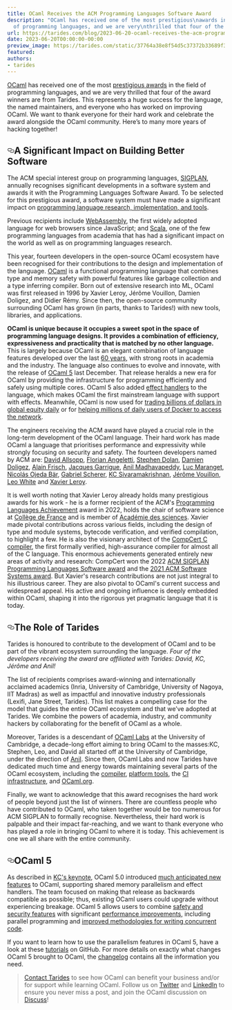 ```yaml
---
title: OCaml Receives the ACM Programming Languages Software Award
description: "OCaml has received one of the most prestigious\nawards in the field
  of programming languages, and we are very\nthrilled that four of the award\u2026"
url: https://tarides.com/blog/2023-06-20-ocaml-receives-the-acm-programming-languages-software-award
date: 2023-06-20T00:00:00-00:00
preview_image: https://tarides.com/static/37764a38e8f54d5c37372b33689f3dab/0132d/mountain.jpg
featured:
authors:
- tarides
---
```


<p><a href="https://ocaml.org/">OCaml</a> has received one of the most <a href="https://www.sigplan.org/Awards/Software/">prestigious
awards</a> in the field of programming languages, and we are very
thrilled that four of the award winners are from Tarides. This
represents a huge success for the language, the named maintainers, and
everyone who has worked on improving OCaml. We want to thank everyone
for their hard work and celebrate the award alongside the OCaml
community. Here&rsquo;s to many more years of hacking together!</p>
<h2 style="position:relative;"><a href="https://tarides.com/feed.xml#a-significant-impact-on-building-better-software" aria-label="a significant impact on building better software permalink" class="anchor before"><svg aria-hidden="true" focusable="false" height="16" version="1.1" viewbox="0 0 16 16" width="16"><path fill-rule="evenodd" d="M4 9h1v1H4c-1.5 0-3-1.69-3-3.5S2.55 3 4 3h4c1.45 0 3 1.69 3 3.5 0 1.41-.91 2.72-2 3.25V8.59c.58-.45 1-1.27 1-2.09C10 5.22 8.98 4 8 4H4c-.98 0-2 1.22-2 2.5S3 9 4 9zm9-3h-1v1h1c1 0 2 1.22 2 2.5S13.98 12 13 12H9c-.98 0-2-1.22-2-2.5 0-.83.42-1.64 1-2.09V6.25c-1.09.53-2 1.84-2 3.25C6 11.31 7.55 13 9 13h4c1.45 0 3-1.69 3-3.5S14.5 6 13 6z"></path></svg></a>A Significant Impact on Building Better Software</h2>
<p>The ACM special interest group on programming languages,
<a href="https://www.sigplan.org/">SIGPLAN</a>, annually recognises significant
developments in a software system and awards it with the Programming
Languages Software Award. To be selected for this prestigious award, a
software system must have made a significant impact on <a href="https://www.sigplan.org/Awards/Software/">programming
language research, implementation, and tools</a>.</p>
<p>Previous recipients include <a href="https://webassembly.org/">WebAssembly</a>, the first widely
adopted language for web browsers since JavaScript; and
<a href="https://www.scala-lang.org/">Scala</a>, one of the few programming languages from academia
that has had a significant impact on the world as well as on
programming languages research.</p>
<p>This year, fourteen developers in the open-source OCaml ecosystem have
been recognised for their contributions to the design and
implementation of the language. <a href="https://ocaml.org/">OCaml</a> is a functional
programming language that combines type and memory safety with
powerful features like garbage collection and a type inferring
compiler. Born out of extensive research into ML, OCaml was first
released in 1996 by Xavier Leroy, J&eacute;r&ocirc;me Vouillon, Damien Doligez, and
Didier R&eacute;my. Since then, the open-source community surrounding OCaml
has grown (in parts, thanks to Tarides!) with new tools, libraries,
and applications.</p>
<p><strong>OCaml is unique because it occupies a sweet spot in the space of
programming language designs. It provides a combination of efficiency,
expressiveness and practicality that is matched by no other
language.</strong> This is largely because OCaml is an elegant combination of
language features developed over the last <a href="https://dev.realworldocaml.org/prologue.html">60 years</a>, with strong
roots in academia and the industry. The language also continues to
evolve and innovate, with the release of <a href="https://tarides.com/blog/2022-12-19-ocaml-5-with-multicore-support-is-here/">OCaml 5</a> last
December. That release heralds a new era for OCaml by providing the
infrastructure for programming efficiently and safely using multiple
cores. OCaml 5 also added <a href="https://v2.ocaml.org/manual/effects.html">effect handlers</a> to the language,
which makes OCaml the first mainstream language with support with
effects.  Meanwhile, OCaml is now used for <a href="https://blog.janestreet.com/why-ocaml/">trading billions of
dollars in global equity daily</a> or for <a href="https://www.docker.com/blog/how-docker-desktop-networking-works-under-the-hood/">helping millions of daily
users of Docker to access the network</a>.</p>
<p>The engineers receiving the ACM award have played a crucial role in
the long-term development of the OCaml language. Their hard work has
made OCaml a language that prioritises performance and expressivity
while strongly focusing on security and safety. The fourteen
developers named by ACM are: <a href="https://github.com/dra27">David
Allsopp</a>, <a href="https://github.com/Octachron/">Florian
Angeletti</a>, <a href="https://github.com/stedolan">Stephen
Dolan</a>, <a href="https://en.wikipedia.org/wiki/Damien_Doligez">Damien Doligez</a>, <a href="https://github.com/alainfrisch">Alain
Frisch</a>, <a href="https://github.com/garrigue">Jacques
Garrigue</a>, <a href="https://anil.recoil.org/">Anil Madhavapeddy</a>,
<a href="https://github.com/maranget">Luc Maranget</a>, <a href="https://github.com/nojb">Nicol&aacute;s Ojeda
B&auml;r</a>, <a href="https://gallium.inria.fr/~scherer/">Gabriel Scherer</a>, <a href="https://kcsrk.info/">KC
Sivaramakrishnan</a>, <a href="https://github.com/vouillon">J&eacute;r&ocirc;me Vouillon</a>,
<a href="https://github.com/lpw25">Leo White</a> and <a href="https://xavierleroy.org/">Xavier Leroy</a>.</p>
<p>It is well worth noting that Xavier Leroy already holds many
prestigious awards for his work - he is a former recipient of the
ACM's <a href="https://www.sigplan.org/Awards/Achievement/">Programming Languages Achievement</a> award in 2022,
holds the chair of software science at <a href="https://www.college-de-france.fr/">Coll&egrave;ge de France</a>
and is member of <a href="https://www.academie-sciences.fr/">Acad&eacute;mie des sciences</a>. Xavier made
pivotal contributions across various fields, including the design of
type and module systems, bytecode verification, and verified
compilation, to highlight a few. He is also the visionary architect of
the <a href="https://compcert.org/">CompCert C compiler</a>, the first formally verified,
high-assurance compiler for almost all of the C language. This
enormous achievements generated entirely new areas of activity and
research: CompCert won the 2022 <a href="https://www.sigplan.org/Awards/Software/">ACM SIGPLAN Programming Languages
Software award</a> and the
<a href="https://awards.acm.org/software-system">2021 ACM Software Systems
award</a>. But Xavier's research
contributions are not just integral to his illustrious career. They
are also pivotal to OCaml's current success and widespread appeal. His
active and ongoing influence is deeply embedded within OCaml, shaping
it into the rigorous yet pragmatic language that it is today.</p>
<h2 style="position:relative;"><a href="https://tarides.com/feed.xml#the-role-of-tarides" aria-label="the role of tarides permalink" class="anchor before"><svg aria-hidden="true" focusable="false" height="16" version="1.1" viewbox="0 0 16 16" width="16"><path fill-rule="evenodd" d="M4 9h1v1H4c-1.5 0-3-1.69-3-3.5S2.55 3 4 3h4c1.45 0 3 1.69 3 3.5 0 1.41-.91 2.72-2 3.25V8.59c.58-.45 1-1.27 1-2.09C10 5.22 8.98 4 8 4H4c-.98 0-2 1.22-2 2.5S3 9 4 9zm9-3h-1v1h1c1 0 2 1.22 2 2.5S13.98 12 13 12H9c-.98 0-2-1.22-2-2.5 0-.83.42-1.64 1-2.09V6.25c-1.09.53-2 1.84-2 3.25C6 11.31 7.55 13 9 13h4c1.45 0 3-1.69 3-3.5S14.5 6 13 6z"></path></svg></a>The Role of Tarides</h2>
<p>Tarides is honoured to contribute to the development of OCaml and to
be part of the vibrant ecosystem surrounding the language. <em>Four of the
developers receiving the award are affiliated with Tarides: David, KC,
J&eacute;r&ocirc;me and Anil!</em></p>
<p>The list of recipients comprises award-winning and internationally
acclaimed academics (Inria, University of Cambridge, University of
Nagoya, IIT Madras) as well as impactful and innovative industry
professionals (Lexifi, Jane Street, Tarides). This list makes a
compelling case for the model that guides the entire OCaml ecosystem
and that we&rsquo;ve adopted at Tarides. We combine the powers of academia,
industry, and community hackers by collaborating for the benefit of
OCaml as a whole.</p>
<p>Moreover, Tarides is a descendant of <a href="https://tarides.com/blog/2022-01-27-ocaml-labs-joins-tarides/">OCaml Labs</a> at the
University of Cambridge, a decade-long effort aiming to bring OCaml to
the masses:KC, Stephen, Leo, and David all started off at the
University of Cambridge, under the direction of <a href="https://anil.recoil.org/projects/ocamllabs/">Anil</a>. Since
then, OCaml Labs and now Tarides have dedicated much time and energy
towards maintaining several parts of the OCaml ecosystem, including
the <a href="https://tarides.com/blog/2022-12-19-ocaml-5-with-multicore-support-is-here/">compiler</a>, <a href="https://ocaml.org/docs/platform">platform tools</a>, the <a href="https://ocaml.ci.dev/">CI
infrastructure</a>, and <a href="https://ocaml.org/">OCaml.org</a>.</p>
<p>Finally, we want to acknowledge that this award
recognises the hard work of people beyond just the list of
winners. There are countless people who have contributed to OCaml, who
taken together would be too numerous for ACM SIGPLAN to formally
recognise. Nevertheless, their hard work is palpable and their impact
far-reaching, and we want to thank everyone who has played a role in
bringing OCaml to where it is today. This achievement is one we all
share with the entire community.</p>
<h2 style="position:relative;"><a href="https://tarides.com/feed.xml#ocaml-5" aria-label="ocaml 5 permalink" class="anchor before"><svg aria-hidden="true" focusable="false" height="16" version="1.1" viewbox="0 0 16 16" width="16"><path fill-rule="evenodd" d="M4 9h1v1H4c-1.5 0-3-1.69-3-3.5S2.55 3 4 3h4c1.45 0 3 1.69 3 3.5 0 1.41-.91 2.72-2 3.25V8.59c.58-.45 1-1.27 1-2.09C10 5.22 8.98 4 8 4H4c-.98 0-2 1.22-2 2.5S3 9 4 9zm9-3h-1v1h1c1 0 2 1.22 2 2.5S13.98 12 13 12H9c-.98 0-2-1.22-2-2.5 0-.83.42-1.64 1-2.09V6.25c-1.09.53-2 1.84-2 3.25C6 11.31 7.55 13 9 13h4c1.45 0 3-1.69 3-3.5S14.5 6 13 6z"></path></svg></a>OCaml 5</h2>
<p>As described in <a href="https://www.youtube.com/watch?v=zJ4G0TKwzVc">KC's keynote</a>, OCaml 5.0 introduced <a href="https://tarides.com/blog/2023-03-02-the-journey-to-ocaml-multicore-bringing-big-ideas-to-life/">much
anticipated new features</a> to OCaml, supporting shared memory
parallelism and effect handlers. The team focused on making that
release as backwards compatible as possible; thus, existing OCaml
users could upgrade without experiencing breakage. OCaml 5 allows
users to combine <a href="https://tarides.com/blog/2022-12-19-ocaml-5-with-multicore-support-is-here/">safety and security features</a> with
significant <a href="https://tarides.com/blog/2022-12-20-how-nomadic-labs-used-multicore-processing-to-create-a-faster-blockchain/">performance improvements</a>, including parallel
programming and <a href="https://github.com/ocaml-multicore/eio">improved methodologies for writing concurrent
code</a>.</p>
<p>If you want to learn how to use the parallelism features in OCaml 5,
have a look at these <a href="https://github.com/kayceesrk/ocaml5-tutorial">tutorials</a> on GitHub. For more
details on exactly what changes OCaml 5 brought to OCaml, the
<a href="https://v2.ocaml.org/releases/5.0/notes/Changes">changelog</a> contains all the information you need.</p>
<blockquote>
<p><a href="https://tarides.com/company">Contact Tarides</a> to see how OCaml can benefit your business and/or for support while learning OCaml. Follow us on <a href="https://twitter.com/tarides_">Twitter</a> and <a href="https://www.linkedin.com/company/tarides/">LinkedIn</a> to ensure you never miss a post, and join the OCaml discussion on <a href="https://discuss.ocaml.org/">Discuss</a>!</p>
</blockquote>
